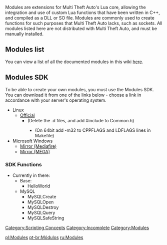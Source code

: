 Modules are extensions for Multi Theft Auto's Lua core, allowing the integration and use of custom Lua functions that have been written in C++, and compiled as a DLL or SO file. Modules are commonly used to create functions for such purposes that Multi Theft Auto lacks, such as sockets. All modules listed here are not distributed with Multi Theft Auto, and must be manually installed.

Modules list
------------

You can view a list of all the documented modules in this wiki [here](/docs/:category:modules.md "wikilink").

Modules SDK
-----------

To be able to create your own modules, you must use the Modules SDK. You can download it from one of the links below - choose a link in accordance with your server's operating system.

-   Linux
    -   [Official](http://files.mtasa.com/apps/1.0/dm/ml_devkit.tar.gz)
        -   (Delete the .d files, and add \#include <cstring> to Common.h)
            -   (On 64bit add -m32 to CPPFLAGS and LDFLAGS lines in Makefile)
-   Microsoft Windows
    -   [Mirror (Mediafire)](http://www.mediafire.com/?b8b3asgegn0xkm4)
    -   [Mirror (MEGA)](https://mega.co.nz/#!nBNGUCgQ!3AHEJt684Heu9bN5de8xwAQ3h-qq5-V6fjUeU7rj5hI)

### SDK Functions

-   Currently in there:
    -   Base:
        -   HelloWorld
    -   MySQL
        -   MySQLCreate
        -   MySQLOpen
        -   MySQLDestroy
        -   MySQLQuery
        -   MySQLSafeString

[Category:Scripting Concepts](/docs/category:scripting_concepts.md "wikilink") [Category:Incomplete](/Category:Incomplete.md "wikilink") [Category:Modules](/Category:Modules.md "wikilink")

[pl:Modules](/docs/pl:modules.md "wikilink") [pt-br:Módulos](/pt-br:Módulos.md "wikilink") [ru:Modules](/ru:Modules.md "wikilink")
